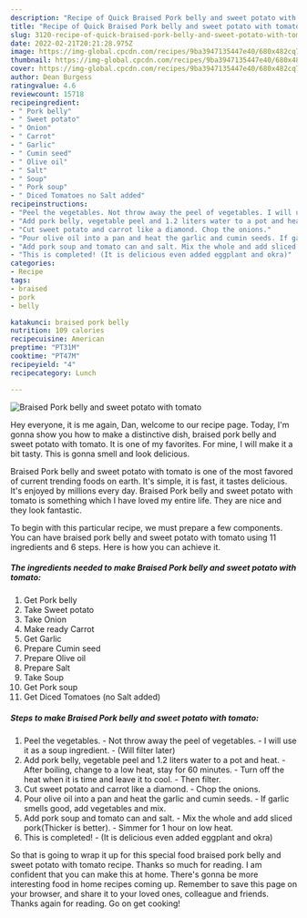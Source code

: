 ```yaml
---
description: "Recipe of Quick Braised Pork belly and sweet potato with tomato"
title: "Recipe of Quick Braised Pork belly and sweet potato with tomato"
slug: 3120-recipe-of-quick-braised-pork-belly-and-sweet-potato-with-tomato
date: 2022-02-21T20:21:28.975Z
image: https://img-global.cpcdn.com/recipes/9ba3947135447e40/680x482cq70/braised-pork-belly-and-sweet-potato-with-tomato-recipe-main-photo.jpg
thumbnail: https://img-global.cpcdn.com/recipes/9ba3947135447e40/680x482cq70/braised-pork-belly-and-sweet-potato-with-tomato-recipe-main-photo.jpg
cover: https://img-global.cpcdn.com/recipes/9ba3947135447e40/680x482cq70/braised-pork-belly-and-sweet-potato-with-tomato-recipe-main-photo.jpg
author: Dean Burgess
ratingvalue: 4.6
reviewcount: 15718
recipeingredient:
- " Pork belly"
- " Sweet potato"
- " Onion"
- " Carrot"
- " Garlic"
- " Cumin seed"
- " Olive oil"
- " Salt"
- " Soup"
- " Pork soup"
- " Diced Tomatoes no Salt added"
recipeinstructions:
- "Peel the vegetables. Not throw away the peel of vegetables. I will use it as a soup ingredient. (Will filter later)"
- "Add pork belly, vegetable peel and 1.2 liters water to a pot and heat. After boiling, change to a low heat, stay for 60 minutes. Turn off the heat when it is time and leave it to cool. Then filter."
- "Cut sweet potato and carrot like a diamond. Chop the onions."
- "Pour olive oil into a pan and heat the garlic and cumin seeds. If garlic smells good, add vegetables and mix."
- "Add pork soup and tomato can and salt. Mix the whole and add sliced ​​pork(Thicker is better). Simmer for 1 hour on low heat."
- "This is completed! (It is delicious even added eggplant and okra)"
categories:
- Recipe
tags:
- braised
- pork
- belly

katakunci: braised pork belly 
nutrition: 109 calories
recipecuisine: American
preptime: "PT31M"
cooktime: "PT47M"
recipeyield: "4"
recipecategory: Lunch

---
```



![Braised Pork belly and sweet potato with tomato](https://img-global.cpcdn.com/recipes/9ba3947135447e40/680x482cq70/braised-pork-belly-and-sweet-potato-with-tomato-recipe-main-photo.jpg)

Hey everyone, it is me again, Dan, welcome to our recipe page. Today, I'm gonna show you how to make a distinctive dish, braised pork belly and sweet potato with tomato. It is one of my favorites. For mine, I will make it a bit tasty. This is gonna smell and look delicious.



Braised Pork belly and sweet potato with tomato is one of the most favored of current trending foods on earth. It's simple, it is fast, it tastes delicious. It's enjoyed by millions every day. Braised Pork belly and sweet potato with tomato is something which I have loved my entire life. They are nice and they look fantastic.


To begin with this particular recipe, we must prepare a few components. You can have braised pork belly and sweet potato with tomato using 11 ingredients and 6 steps. Here is how you can achieve it.

<!--inarticleads1-->

##### The ingredients needed to make Braised Pork belly and sweet potato with tomato:

1. Get  Pork belly
1. Take  Sweet potato
1. Take  Onion
1. Make ready  Carrot
1. Get  Garlic
1. Prepare  Cumin seed
1. Prepare  Olive oil
1. Prepare  Salt
1. Take  Soup
1. Get  Pork soup
1. Get  Diced Tomatoes (no Salt added)




<!--inarticleads2-->

##### Steps to make Braised Pork belly and sweet potato with tomato:

1. Peel the vegetables. - Not throw away the peel of vegetables. - I will use it as a soup ingredient. - (Will filter later)
1. Add pork belly, vegetable peel and 1.2 liters water to a pot and heat. - After boiling, change to a low heat, stay for 60 minutes. - Turn off the heat when it is time and leave it to cool. - Then filter.
1. Cut sweet potato and carrot like a diamond. - Chop the onions.
1. Pour olive oil into a pan and heat the garlic and cumin seeds. - If garlic smells good, add vegetables and mix.
1. Add pork soup and tomato can and salt. - Mix the whole and add sliced ​​pork(Thicker is better). - Simmer for 1 hour on low heat.
1. This is completed! - (It is delicious even added eggplant and okra)




So that is going to wrap it up for this special food braised pork belly and sweet potato with tomato recipe. Thanks so much for reading. I am confident that you can make this at home. There's gonna be more interesting food in home recipes coming up. Remember to save this page on your browser, and share it to your loved ones, colleague and friends. Thanks again for reading. Go on get cooking!
